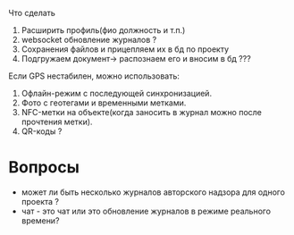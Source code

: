 Что сделать

1. Расширить профиль(фио должность и т.п.)
2. websocket обновление журналов ?
3. Сохранения файлов и прицепляем их в бд по проекту
4. Подгружаем документ-> распознаем его и вносим в бд ???

Если GPS нестабилен, можно использовать:

1. Офлайн-режим с последующей синхронизацией.
2. Фото с геотегами и временными метками.
3. NFC-метки на объекте(когда заносить в журнал можно после прочтения метки).
4. QR-коды ?


# Вопросы
* может ли быть несколько журналов авторского надзора для одного проекта ?
* чат - это чат или это обновление журналов в режиме реального времени?